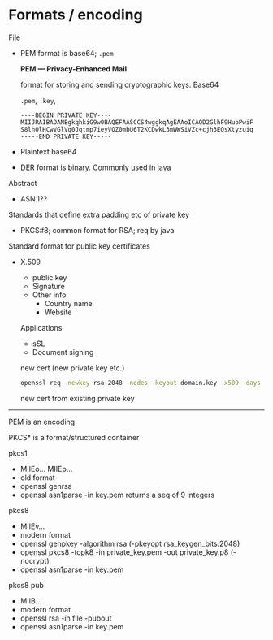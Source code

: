 # Formats / encoding

File

- PEM format is base64; `.pem`
    
    **PEM — Privacy-Enhanced Mail**
    
    format for storing and sending cryptographic keys. Base64
    
    `.pem`, `.key`, 
    
    ```
    ----BEGIN PRIVATE KEY----
    MIIJRAIBADANBgkqhkiG9w0BAQEFAASCCS4wggkqAgEAAoICAQD2GlhF9HuoPwiF
    S8lh0lHCwVGlVq0Jqtmp7ieyVOZ0mbU6T2KCDwkL3mWWSiVZc+cjh3EOsXtyzuiq
    -----END PRIVATE KEY-----
    ```
    
- Plaintext base64
- DER format is binary. Commonly used in java

Abstract

- ASN.1??

Standards that define extra padding etc of private key

- PKCS#8; common format for RSA; req by java

Standard format for public key certificates

- X.509
    - public key
    - Signature
    - Other info
        - Country name
        - Website
        
    
    Applications
    
    - sSL
    - Document signing
    
    new cert (new private key etc.)
    
    ```bash
    openssl req -newkey rsa:2048 -nodes -keyout domain.key -x509 -days 365 -out domain.crt
    ```
    
    new cert from existing private key

---


PEM is an encoding

PKCS* is a format/structured container

pkcs1

- MIIEo… MIIEp…
- old format
- openssl genrsa
- openssl asn1parse -in key.pem
returns a seq of 9 integers

pkcs8

- MIIEv…
- modern format
- openssl genpkey -algorithm rsa (-pkeyopt rsa_keygen_bits:2048)
- openssl pkcs8 -topk8 -in private_key.pem -out private_key.p8 (-nocrypt)
- openssl asn1parse -in key.pem

pkcs8 pub

- MIIB…
- modern format
- openssl rsa -in file -pubout
- openssl asn1parse -in key.pem
